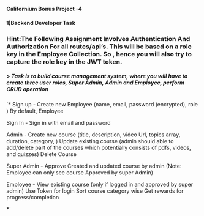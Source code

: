 **Californium Bonus Project -4**

#### 1)Backend Developer Task
   
### Hint:The Following Assignment Involves Authentication And Authorization For all routes/api’s. This will be based on a role key in the Employee Collection. So , hence you will also try to capture the role key in the JWT token.

##### > Task is to build course management system, where you will have to create three user roles, Super Admin, Admin and Employee, perform CRUD operation 

`* Sign up - 
Create new Employee (name, email, password (encrypted), role )
By default, Employee

 Sign In - 
Sign in with email and password

 Admin - 
Create new course (title, description, video Url, topics array, duration, category, )
Update existing course (admin should able to add/delete part of the courses which potentially consists of pdfs, videos, and quizzes)
Delete Course

 Super Admin - 
Approve Created and updated course by admin (Note: Employee can only see course Approved by super Admin)

 Employee - 
View existing course (only if logged in and approved by super admin)
Use Token for login
Sort course category wise
Get rewards for progress/completion

*`